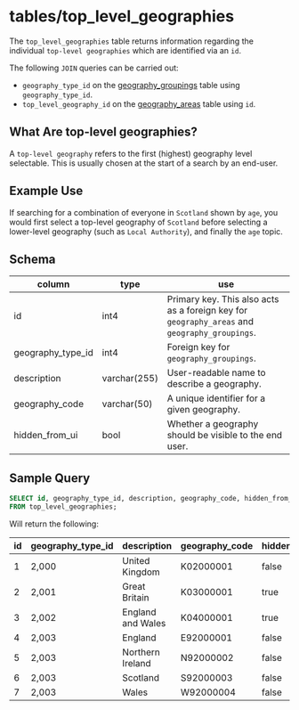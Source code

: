 # tables/top_level_geographies

The `top_level_geographies` table returns information regarding the individual `top-level geographies` which are identified via an `id`.

The following `JOIN` queries can be carried out:

- `geography_type_id` on the [geography_groupings](geography_groupings.md) table using `geography_type_id`.
- `top_level_geography_id` on the [geography_areas](geography_areas.md) table using `id`.

## What Are top-level geographies?

A `top-level geography` refers to the first (highest) geography level selectable. This is usually chosen at the start of a search by an end-user.

## Example Use

If searching for a combination of everyone in `Scotland` shown by `age`, you would first select a top-level geography of `Scotland` before selecting a lower-level geography (such as `Local Authority`), and finally the `age` topic.

## Schema

|column|type|use|
|-|-|-|
|id|int4|Primary key. This also acts as a foreign key for `geography_areas` and `geography_groupings`.|
|geography_type_id|int4|Foreign key for `geography_groupings`.|
|description|varchar(255)|User-readable name to describe a geography.|
|geography_code|varchar(50)|A unique identifier for a given geography.|
|hidden_from_ui|bool|Whether a geography should be visible to the end user.|


## Sample Query

```sql
SELECT id, geography_type_id, description, geography_code, hidden_from_ui 
FROM top_level_geographies;
```

Will return the following:

|id|geography_type_id|description|geography_code|hidden_from_ui|
|-|-|-|-|-|
|1|2,000|United Kingdom|K02000001|false
|2|2,001|Great Britain|K03000001|true
|3|2,002|England and Wales|K04000001|true
|4|2,003|England|E92000001|false
|5|2,003|Northern Ireland|N92000002|false
|6|2,003|Scotland|S92000003|false
|7|2,003|Wales|W92000004|false